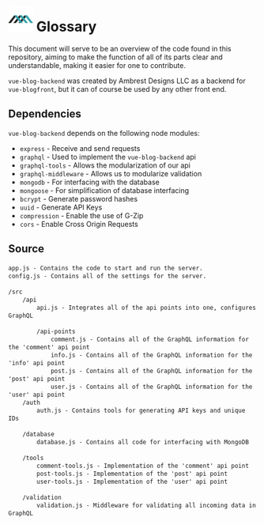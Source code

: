# <img src="./img/logo.svg" width="50x" height="50px"> Glossary

This document will serve to be an overview of the code found in this repository, aiming to make the function of all of its parts clear and understandable, making it easier for one to contribute.

`vue-blog-backend` was created by Ambrest Designs LLC as a backend for `vue-blogfront`, but it can of course be used by any other front end.

## Dependencies

`vue-blog-backend` depends on the following node modules:

* `express` - Receive and send requests
* `graphql` - Used to implement the `vue-blog-backend` api
* `graphql-tools` - Allows the modularization of our api
* `graphql-middleware` - Allows us to modularize validation
* `mongodb` - For interfacing with the database
* `mongoose` - For simplification of database interfacing
* `bcrypt` - Generate password hashes
* `uuid` - Generate API Keys
* `compression` - Enable the use of G-Zip
* `cors` - Enable Cross Origin Requests

## Source

```text
app.js - Contains the code to start and run the server.
config.js - Contains all of the settings for the server.

/src
    /api
        api.js - Integrates all of the api points into one, configures GraphQL
    
        /api-points
            comment.js - Contains all of the GraphQL information for the 'comment' api point
            info.js - Contains all of the GraphQL information for the 'info' api point
            post.js - Contains all of the GraphQL information for the 'post' api point
            user.js - Contains all of the GraphQL information for the 'user' api point
    /auth
        auth.js - Contains tools for generating API keys and unique IDs
        
    /database
        database.js - Contains all code for interfacing with MongoDB
        
    /tools
        comment-tools.js - Implementation of the 'comment' api point
        post-tools.js - Implementation of the 'post' api point
        user-tools.js - Implementation of the 'user' api point
    
    /validation
        validation.js - Middleware for validating all incoming data in GraphQL
```
